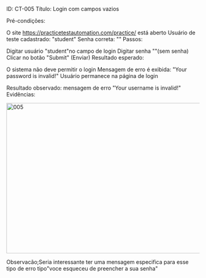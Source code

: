 ID: CT-005 Título: Login com campos vazios

Pré-condições:

O site https://practicetestautomation.com/practice/ está aberto
Usuário de teste cadastrado: "student"
Senha correta: ""
Passos:

Digitar usuário "student"no campo de login
Digitar senha ""(sem senha)
Clicar no botão "Submit" (Enviar)
Resultado esperado:

O sistema não deve permitir o login
Mensagem de erro é exibida: "Your password is invalid!"
Usuário permanece na página de login

Resultado observado:
mensagem de erro "Your username is invalid!"
Evidências:

<img width="793" height="392" alt="005" src="https://github.com/user-attachments/assets/1ae199d3-a9be-4a29-bc46-8e7b23cf68ef" />

Observacão;Seria interessante ter uma mensagem especifica para esse tipo de erro tipo"voce esqueceu de preencher a sua senha"
